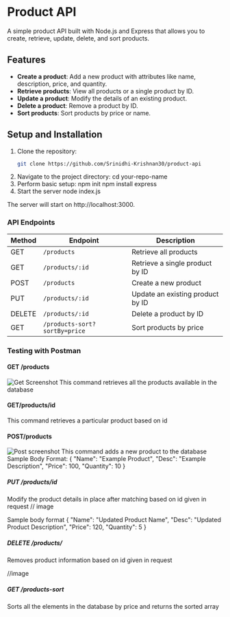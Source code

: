 # Product API

A simple product API built with Node.js and Express that allows you to create, retrieve, update, delete, and sort products.

## Features
- **Create a product**: Add a new product with attributes like name, description, price, and quantity.
- **Retrieve products**: View all products or a single product by ID.
- **Update a product**: Modify the details of an existing product.
- **Delete a product**: Remove a product by ID.
- **Sort products**: Sort products by price or name.

## Setup and Installation
1. Clone the repository:
   ```bash
   git clone https://github.com/Srinidhi-Krishnan30/product-api
2. Navigate to the project directory:
    cd your-repo-name
3. Perform basic setup:
    npm init
    npm install express
4. Start the server
    node index.js

The server will start on http://localhost:3000.

### API Endpoints

| Method | Endpoint                   | Description                               |
|--------|-----------------------------|-------------------------------------------|
| GET    | `/products`                | Retrieve all products                     |
| GET    | `/products/:id`            | Retrieve a single product by ID           |
| POST   | `/products`                | Create a new product                      |
| PUT    | `/products/:id`            | Update an existing product by ID          |
| DELETE | `/products/:id`            | Delete a product by ID                    |
| GET    | `/products-sort?sortBy=price` | Sort products by price |


### Testing with Postman

#### GET /products
![Get Screenshot](postmanWindow\get.png)
This command retrieves all the products available in the database

#### GET/products/id
This command retrieves a particular product based on id

#### POST/products
![Post screenshot](postmanWindow\post.png)
This command adds a new product to the database
Sample Body Format:
    {
    "Name": "Example Product",
    "Desc": "Example Description",
    "Price": 100,
    "Quantity": 10
}

##### PUT /products/id
Modify the product details in place after matching based on id given in request
// image

Sample body format
{
    "Name": "Updated Product Name",
    "Desc": "Updated Product Description",
    "Price": 120,
    "Quantity": 5
}

##### DELETE /products/
Removes product information based on id given in request

//image

##### GET /products-sort
Sorts all the elements in the database by price and returns the sorted array







